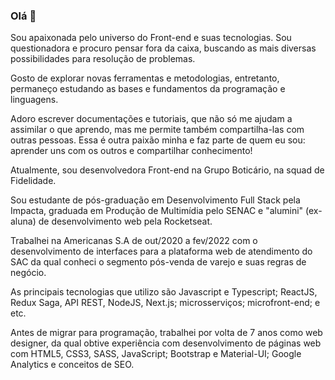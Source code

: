 ### Olá 👋 

Sou apaixonada pelo universo do Front-end e suas tecnologias. Sou questionadora e procuro pensar fora da caixa, buscando as mais diversas possibilidades para resolução de problemas.

Gosto de explorar novas ferramentas e metodologias, entretanto, permaneço estudando as bases e fundamentos da programação e linguagens.

Adoro escrever documentações e tutoriais, que não só me ajudam a assimilar o que aprendo, mas me permite também compartilha-las com outras pessoas. Essa é outra paixão minha e faz parte de quem eu sou: aprender uns com os outros e compartilhar conhecimento!

Atualmente, sou desenvolvedora Front-end na Grupo Boticário, na squad de Fidelidade.  

Sou estudante de pós-graduação em Desenvolvimento Full Stack pela Impacta, graduada em Produção de Multimídia pelo SENAC e "alumini" (ex-aluna) de desenvolvimento web pela Rocketseat.

Trabalhei na Americanas S.A de out/2020 a fev/2022 com o desenvolvimento de interfaces para a plataforma web de atendimento do SAC da qual conheci o segmento pós-venda de varejo e suas regras de negócio.

As principais tecnologias que utilizo são Javascript e Typescript; ReactJS, Redux Saga, API REST, NodeJS, Next.js; microsserviços; microfront-end; e etc.

Antes de migrar para programação, trabalhei por volta de 7 anos como web designer, da qual obtive experiência com desenvolvimento de páginas web com HTML5, CSS3, SASS, JavaScript; Bootstrap e Material-UI; Google Analytics e conceitos de SEO.
